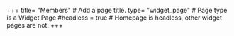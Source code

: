 +++
title= "Members"  # Add a page title.
type= "widget_page"  # Page type is a Widget Page
#headless = true  # Homepage is headless, other widget pages are not.
+++

